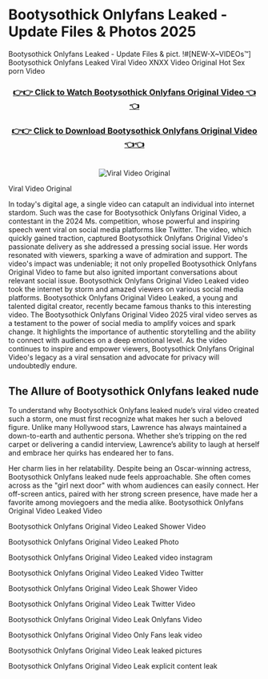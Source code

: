 # Bootysothick Onlyfans Leaked - Update Files & Photos 2025

Bootysothick Onlyfans Leaked - Update Files & pict. !#[NEW-X~VIDEOs™] Bootysothick Onlyfans Leaked Viral Video XNXX Video Original Hot Sex porn Video
<br>
<div align="center">
<h3><a href="https://links2leaks.com?utm_source=bootysothick&utm_medium=gitlong" rel="nofollow">👉👉 Click to Watch Bootysothick Onlyfans Original Video 👈👈</a></h3>
<h3><a href="https://links2leaks.com?utm_source=bootysothick&utm_medium=gitlong" rel="nofollow">👉👉 Click to Download Bootysothick Onlyfans Original Video 👈👈</a></h3>
<br>
<a href="https://links2leaks.com?utm_source=bootysothick&utm_medium=gitlong" rel="nofollow"><img src="https://i.ibb.co/Gkj2r4b/banner.png" alt="Viral Video Original" style="max-width: 100%; display: inline-block;" data-target="animated-image.originalImage"></a>
</div>

Viral Video Original

In today's digital age, a single video can catapult an individual into internet stardom. Such was the case for Bootysothick Onlyfans Original Video, a contestant in the 2024 Ms. competition, whose powerful and inspiring speech went viral on social media platforms like Twitter.
The video, which quickly gained traction, captured Bootysothick Onlyfans Original Video's passionate delivery as she addressed a pressing social issue. Her words resonated with viewers, sparking a wave of admiration and support. The video's impact was undeniable; it not only propelled Bootysothick Onlyfans Original Video to fame but also ignited important conversations about relevant social issue.
Bootysothick Onlyfans Original Video Leaked video took the internet by storm and amazed viewers on various social media platforms. Bootysothick Onlyfans Original Video Leaked, a young and talented digital creator, recently became famous thanks to this interesting video.
The Bootysothick Onlyfans Original Video 2025 viral video serves as a testament to the power of social media to amplify voices and spark change. It highlights the importance of authentic storytelling and the ability to connect with audiences on a deep emotional level. As the video continues to inspire and empower viewers, Bootysothick Onlyfans Original Video's legacy as a viral sensation and advocate for privacy will undoubtedly endure.

<h2>The Allure of Bootysothick Onlyfans leaked nude</h2>


To understand why Bootysothick Onlyfans leaked nude’s viral video created such a storm, one must first recognize what makes her such a beloved figure. Unlike many Hollywood stars, Lawrence has always maintained a down-to-earth and authentic persona. Whether she’s tripping on the red carpet or delivering a candid interview, Lawrence’s ability to laugh at herself and embrace her quirks has endeared her to fans.

Her charm lies in her relatability. Despite being an Oscar-winning actress, Bootysothick Onlyfans leaked nude feels approachable. She often comes across as the "girl next door" with whom audiences can easily connect. Her off-screen antics, paired with her strong screen presence, have made her a favorite among moviegoers and the media alike.
Bootysothick Onlyfans Original Video Leaked Video

Bootysothick Onlyfans Original Video Leaked Shower Video

Bootysothick Onlyfans Original Video Leaked Photo

Bootysothick Onlyfans Original Video Leaked video instagram

Bootysothick Onlyfans Original Video Leaked Video Twitter

Bootysothick Onlyfans Original Video Leak Shower Video

Bootysothick Onlyfans Original Video Leak Twitter Video

Bootysothick Onlyfans Original Video Leak Onlyfans Video

Bootysothick Onlyfans Original Video Only Fans leak video

Bootysothick Onlyfans Original Video Leak leaked pictures

Bootysothick Onlyfans Original Video Leak explicit content leak